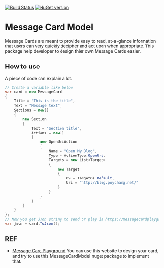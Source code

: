 [![Build Status](https://travis-ci.com/poychang/MessageCardModel.svg?branch=master)](https://travis-ci.com/poychang/MessageCardModel)
[![NuGet version](https://badge.fury.io/nu/MessageCardModel.svg)](https://badge.fury.io/nu/MessageCardModel)

# Message Card Model

Message Cards are meant to provide easy to read, at-a-glance information that users can very quickly decipher and act upon when appropriate.
This package help developer to design thier own Message Cards easier.

## How to use

A piece of code can explain a lot.

```csharp
// Create a variable like below
var card = new MessageCard
{
    Title = "This is the title",
    Text = "Message text",
    Sections = new[]
    {
        new Section
        {
            Text = "Section title",
            Actions = new[]
            {
                new OpenUriAction
                {
                    Name = "Open My Blog",
                    Type = ActionType.OpenUri,
                    Targets = new List<Target>
                    {
                        new Target
                        {
                            OS = TargetOs.Default,
                            Uri = "http://blog.poychang.net/"
                        }
                    }
                }
            }
        }
    }
};
// Now you get Json string to send or play in https://messagecardplayground.azurewebsites.net
var json = card.ToJson();
```

## REF

- [Message Card Playground](https://messagecardplayground.azurewebsites.net) You can use this website to design your card, and try to use this MessageCardModel nuget package to implement that.
